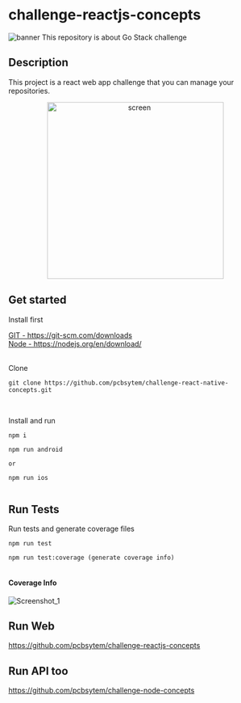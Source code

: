 # challenge-reactjs-concepts
![banner](https://user-images.githubusercontent.com/19713358/85228409-b4b05c80-b3b9-11ea-8f44-a55134eb2b2e.png)
This repository is about Go Stack challenge

## Description

This project is a react web app challenge that you can manage your repositories.
<p align="center">
<img width="350" src="https://user-images.githubusercontent.com/19713358/86644562-02c98080-bfb4-11ea-894e-19d98ac02979.gif" alt="screen"/>
</p>


## Get started

Install first

<a href="https://git-scm.com/downloads" target="_blank">
  GIT - https://git-scm.com/downloads
</a><br/>

<a href="https://nodejs.org/en/download/" target="_blank">
  Node - https://nodejs.org/en/download/
</a> 

<br/>
<br/>

Clone
```console
git clone https://github.com/pcbsytem/challenge-react-native-concepts.git
```
<br/>

Install and run
```console
npm i

npm run android

or

npm run ios
 
```

## Run Tests

Run tests and generate coverage files 
```console
npm run test

npm run test:coverage (generate coverage info)
 
```
#### Coverage Info

![Screenshot_1](https://user-images.githubusercontent.com/19713358/86650636-3c50ba80-bfb9-11ea-8b2f-0c6546ccb742.png)

## Run Web

<a href="https://github.com/pcbsytem/challenge-reactjs-concepts" target="_blank">
  https://github.com/pcbsytem/challenge-reactjs-concepts
</a>

## Run API too

<a href="https://github.com/pcbsytem/challenge-node-concepts" target="_blank">
  https://github.com/pcbsytem/challenge-node-concepts
</a>

